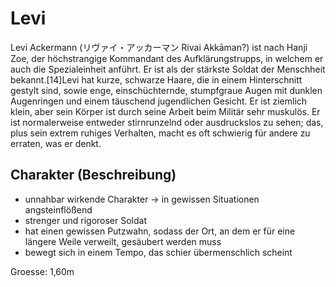 # Levi

Levi Ackermann (リヴァイ・アッカーマン Rivai Akkāman?) ist nach Hanji Zoe, der höchstrangige Kommandant des Aufklärungstrupps, in welchem er auch die Spezialeinheit anführt. Er ist als der stärkste Soldat der Menschheit bekannt.[14]Levi hat kurze, schwarze Haare, die in einem Hinterschnitt gestylt sind, sowie enge, einschüchternde, stumpfgraue Augen mit dunklen Augenringen und einem täuschend jugendlichen Gesicht. Er ist ziemlich klein, aber sein Körper ist durch seine Arbeit beim Militär sehr muskulös. Er ist normalerweise entweder stirnrunzelnd oder ausdruckslos zu sehen; das, plus sein extrem ruhiges Verhalten, macht es oft schwierig für andere zu erraten, was er denkt.

## Charakter (Beschreibung)

- unnahbar wirkende Charakter -> in gewissen Situationen angsteinflößend
- strenger und rigoroser Soldat
- hat einen gewissen Putzwahn, sodass der Ort, an dem er für eine längere Weile verweilt, gesäubert werden muss
- bewegt sich in einem Tempo, das schier übermenschlich scheint

Groesse: 1,60m

